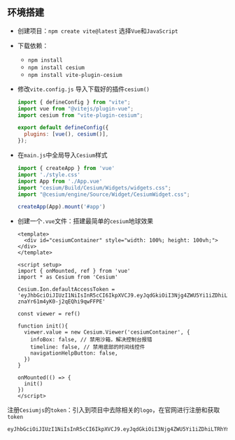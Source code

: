 ## 环境搭建

- 创建项目：`npm create vite@latest`    选择`Vue`和`JavaScript`

- 下载依赖：

  - `npm install`
  - `npm install cesium`
  - `npm install vite-plugin-cesium`

- 修改`vite.config.js`   导入下载好的插件`cesium()`

  ```js
  import { defineConfig } from "vite";
  import vue from "@vitejs/plugin-vue";
  import cesium from "vite-plugin-cesium";
  
  export default defineConfig({
    plugins: [vue(), cesium()],
  });
  ```

- 在`main.js`中全局导入`Cesium`样式

  ```js
  import { createApp } from 'vue'
  import './style.css'
  import App from './App.vue'
  import "cesium/Build/Cesium/Widgets/widgets.css";
  import "@cesium/engine/Source/Widget/CesiumWidget.css";
  
  createApp(App).mount('#app')
  ```

- 创建一个`.vue`文件：搭建最简单的`cesium`地球效果

  ```vue
  <template>
    <div id="cesiumContainer" style="width: 100%; height: 100vh;"></div>
  </template>
  
  <script setup>
  import { onMounted, ref } from 'vue'
  import * as Cesium from 'Cesium'
  
  Cesium.Ion.defaultAccessToken = 'eyJhbGciOiJIUzI1NiIsInR5cCI6IkpXVCJ9.eyJqdGkiOiI3Njg4ZWU5Yi1iZDhiLTRhYmUtOTRiYS04YjM5NmUwNjVmMDMiLCJpZCI6MjI3MzQ3LCJpYXQiOjE3MjA1MjA4Mjh9.E5XW4LnwgfVAaBC-znaYr61m4yK0-j2qEQhi9qwFFPE'
  
  const viewer = ref()
  
  function init(){
    viewer.value = new Cesium.Viewer('cesiumContainer', {
      infoBox: false, // 禁用沙箱，解决控制台报错
      timeline: false, // 禁用底部的时间线控件
      navigationHelpButton: false,
    })
  }
  
  onMounted(() => {
    init()
  })
  </script>
  ```

注册`Cesiumjs`的`token`：引入到项目中去除相关的`logo`，在官网进行注册和获取`token`

```txt
eyJhbGciOiJIUzI1NiIsInR5cCI6IkpXVCJ9.eyJqdGkiOiI3Njg4ZWU5Yi1iZDhiLTRhYmUtOTRiYS04YjM5NmUwNjVmMDMiLCJpZCI6MjI3MzQ3LCJpYXQiOjE3MjA1MjA4Mjh9.E5XW4LnwgfVAaBC-znaYr61m4yK0-j2qEQhi9qwFFPE
```

